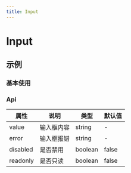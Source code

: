 ```yaml
---
title: Input
---
```


# Input

## 示例

### 基本使用

<!-- <input-demo/> -->

### Api

| 属性     | 说明       | 类型    | 默认值 |
| -------- | ---------- | ------- | ------ |
| value    | 输入框内容 | string  | -      |
| error    | 输入框报错 | string  | -      |
| disabled | 是否禁用   | boolean | false  |
| readonly | 是否只读   | boolean | false  |

